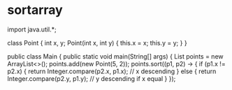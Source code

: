 # sortarray
import java.util.*;

class Point {
    int x, y;
    Point(int x, int y) {
        this.x = x;
        this.y = y;
    }
}

public class Main {
    public static void main(String[] args) {
        List<Point> points = new ArrayList<>();
        points.add(new Point(5, 2));
        points.sort((p1, p2) -> {
            if (p1.x != p2.x) {
                return Integer.compare(p2.x, p1.x); // x descending
            } else {
                return Integer.compare(p2.y, p1.y); // y descending if x equal
            }
        });
        
